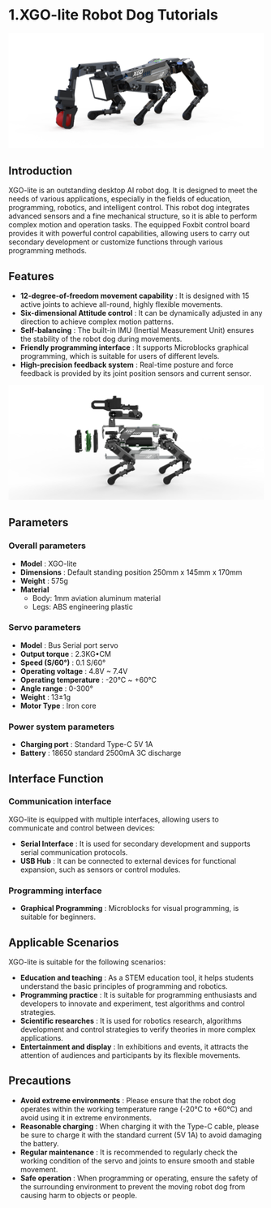# 1.XGO-lite Robot Dog Tutorials

![Img](./media/img-20250718172649.png)

## Introduction

XGO-lite is an outstanding desktop AI robot dog. It is designed to meet the needs of various applications, especially in the fields of education, programming, robotics, and intelligent control. This robot dog integrates advanced sensors and a fine mechanical structure, so it is able to perform complex motion and operation tasks. The equipped Foxbit control board provides it with powerful control capabilities, allowing users to carry out secondary development or customize functions through various programming methods.

## Features

- **12-degree-of-freedom movement capability** : It is designed with 15 active joints to achieve all-round, highly flexible movements.
- **Six-dimensional Attitude control** : It can be dynamically adjusted in any direction to achieve complex motion patterns.
- **Self-balancing** : The built-in IMU (Inertial Measurement Unit) ensures the stability of the robot dog during movements.
- **Friendly programming interface** : It supports Microblocks graphical programming, which is suitable for users of different levels.
- **High-precision feedback system** : Real-time posture and force feedback is provided by its joint position sensors and current sensor.

![Img](./media/img-20250718172811.png)

## Parameters

### Overall parameters

- **Model** : XGO-lite
- **Dimensions** : Default standing position 250mm x 145mm x 170mm
- **Weight** : 575g
- **Material**
	- Body: 1mm aviation aluminum material
	- Legs: ABS engineering plastic

### Servo parameters

- **Model** : Bus Serial port servo
- **Output torque** : 2.3KG•CM
- **Speed (S/60°)** : 0.1 S/60°
- **Operating voltage** : 4.8V ~ 7.4V
- **Operating temperature** : -20℃ ~ +60℃
- **Angle range** : 0-300°
- **Weight** : 13±1g
- **Motor Type** : Iron core

### Power system parameters

- **Charging port** : Standard Type-C 5V 1A
- **Battery** : 18650 standard 2500mA 3C discharge

## Interface Function

### Communication interface

XGO-lite is equipped with multiple interfaces, allowing users to communicate and control between devices:

- **Serial Interface** : It is used for secondary development and supports serial communication protocols.
- **USB Hub** : It can be connected to external devices for functional expansion, such as sensors or control modules.

### Programming interface

- **Graphical Programming** : Microblocks for visual programming, is suitable for beginners.

## Applicable Scenarios

XGO-lite is suitable for the following scenarios:

- **Education and teaching** : As a STEM education tool, it helps students understand the basic principles of programming and robotics.
- **Programming practice** : It is suitable for programming enthusiasts and developers to innovate and experiment, test algorithms and control strategies.
- **Scientific researches** : It is used for robotics research, algorithms development and control strategies to verify theories in more complex applications.
- **Entertainment and display** : In exhibitions and events, it attracts the attention of audiences and participants by its flexible movements.

## Precautions

- **Avoid extreme environments** : Please ensure that the robot dog operates within the working temperature range (-20℃ to +60℃) and avoid using it in extreme environments.
- **Reasonable charging** : When charging it with the Type-C cable, please be sure to charge it with the standard current (5V 1A) to avoid damaging the battery.
- **Regular maintenance** : It is recommended to regularly check the working condition of the servo and joints to ensure smooth and stable movement.
- **Safe operation** : When programming or operating, ensure the safety of the surrounding environment to prevent the moving robot dog from causing harm to objects or people.



